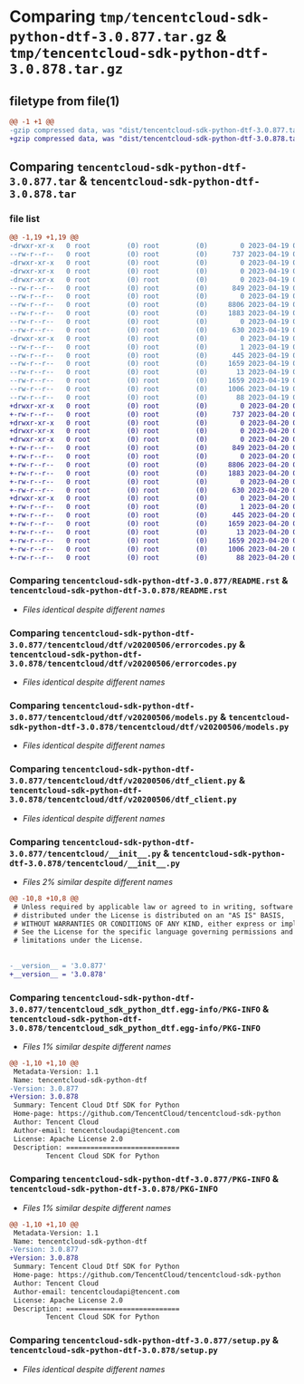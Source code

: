 # Comparing `tmp/tencentcloud-sdk-python-dtf-3.0.877.tar.gz` & `tmp/tencentcloud-sdk-python-dtf-3.0.878.tar.gz`

## filetype from file(1)

```diff
@@ -1 +1 @@
-gzip compressed data, was "dist/tencentcloud-sdk-python-dtf-3.0.877.tar", last modified: Wed Apr 19 09:13:14 2023, max compression
+gzip compressed data, was "dist/tencentcloud-sdk-python-dtf-3.0.878.tar", last modified: Thu Apr 20 00:27:09 2023, max compression
```

## Comparing `tencentcloud-sdk-python-dtf-3.0.877.tar` & `tencentcloud-sdk-python-dtf-3.0.878.tar`

### file list

```diff
@@ -1,19 +1,19 @@
-drwxr-xr-x   0 root         (0) root         (0)        0 2023-04-19 09:13:14.000000 tencentcloud-sdk-python-dtf-3.0.877/
--rw-r--r--   0 root         (0) root         (0)      737 2023-04-19 09:13:14.000000 tencentcloud-sdk-python-dtf-3.0.877/README.rst
-drwxr-xr-x   0 root         (0) root         (0)        0 2023-04-19 09:13:14.000000 tencentcloud-sdk-python-dtf-3.0.877/tencentcloud/
-drwxr-xr-x   0 root         (0) root         (0)        0 2023-04-19 09:13:14.000000 tencentcloud-sdk-python-dtf-3.0.877/tencentcloud/dtf/
-drwxr-xr-x   0 root         (0) root         (0)        0 2023-04-19 09:13:14.000000 tencentcloud-sdk-python-dtf-3.0.877/tencentcloud/dtf/v20200506/
--rw-r--r--   0 root         (0) root         (0)      849 2023-04-19 09:13:14.000000 tencentcloud-sdk-python-dtf-3.0.877/tencentcloud/dtf/v20200506/errorcodes.py
--rw-r--r--   0 root         (0) root         (0)        0 2023-04-19 09:13:14.000000 tencentcloud-sdk-python-dtf-3.0.877/tencentcloud/dtf/v20200506/__init__.py
--rw-r--r--   0 root         (0) root         (0)     8806 2023-04-19 09:13:14.000000 tencentcloud-sdk-python-dtf-3.0.877/tencentcloud/dtf/v20200506/models.py
--rw-r--r--   0 root         (0) root         (0)     1883 2023-04-19 09:13:14.000000 tencentcloud-sdk-python-dtf-3.0.877/tencentcloud/dtf/v20200506/dtf_client.py
--rw-r--r--   0 root         (0) root         (0)        0 2023-04-19 09:13:14.000000 tencentcloud-sdk-python-dtf-3.0.877/tencentcloud/dtf/__init__.py
--rw-r--r--   0 root         (0) root         (0)      630 2023-04-19 09:13:14.000000 tencentcloud-sdk-python-dtf-3.0.877/tencentcloud/__init__.py
-drwxr-xr-x   0 root         (0) root         (0)        0 2023-04-19 09:13:14.000000 tencentcloud-sdk-python-dtf-3.0.877/tencentcloud_sdk_python_dtf.egg-info/
--rw-r--r--   0 root         (0) root         (0)        1 2023-04-19 09:13:14.000000 tencentcloud-sdk-python-dtf-3.0.877/tencentcloud_sdk_python_dtf.egg-info/dependency_links.txt
--rw-r--r--   0 root         (0) root         (0)      445 2023-04-19 09:13:14.000000 tencentcloud-sdk-python-dtf-3.0.877/tencentcloud_sdk_python_dtf.egg-info/SOURCES.txt
--rw-r--r--   0 root         (0) root         (0)     1659 2023-04-19 09:13:14.000000 tencentcloud-sdk-python-dtf-3.0.877/tencentcloud_sdk_python_dtf.egg-info/PKG-INFO
--rw-r--r--   0 root         (0) root         (0)       13 2023-04-19 09:13:14.000000 tencentcloud-sdk-python-dtf-3.0.877/tencentcloud_sdk_python_dtf.egg-info/top_level.txt
--rw-r--r--   0 root         (0) root         (0)     1659 2023-04-19 09:13:14.000000 tencentcloud-sdk-python-dtf-3.0.877/PKG-INFO
--rw-r--r--   0 root         (0) root         (0)     1006 2023-04-19 09:13:14.000000 tencentcloud-sdk-python-dtf-3.0.877/setup.py
--rw-r--r--   0 root         (0) root         (0)       88 2023-04-19 09:13:14.000000 tencentcloud-sdk-python-dtf-3.0.877/setup.cfg
+drwxr-xr-x   0 root         (0) root         (0)        0 2023-04-20 00:27:09.000000 tencentcloud-sdk-python-dtf-3.0.878/
+-rw-r--r--   0 root         (0) root         (0)      737 2023-04-20 00:27:09.000000 tencentcloud-sdk-python-dtf-3.0.878/README.rst
+drwxr-xr-x   0 root         (0) root         (0)        0 2023-04-20 00:27:09.000000 tencentcloud-sdk-python-dtf-3.0.878/tencentcloud/
+drwxr-xr-x   0 root         (0) root         (0)        0 2023-04-20 00:27:09.000000 tencentcloud-sdk-python-dtf-3.0.878/tencentcloud/dtf/
+drwxr-xr-x   0 root         (0) root         (0)        0 2023-04-20 00:27:09.000000 tencentcloud-sdk-python-dtf-3.0.878/tencentcloud/dtf/v20200506/
+-rw-r--r--   0 root         (0) root         (0)      849 2023-04-20 00:27:09.000000 tencentcloud-sdk-python-dtf-3.0.878/tencentcloud/dtf/v20200506/errorcodes.py
+-rw-r--r--   0 root         (0) root         (0)        0 2023-04-20 00:27:09.000000 tencentcloud-sdk-python-dtf-3.0.878/tencentcloud/dtf/v20200506/__init__.py
+-rw-r--r--   0 root         (0) root         (0)     8806 2023-04-20 00:27:09.000000 tencentcloud-sdk-python-dtf-3.0.878/tencentcloud/dtf/v20200506/models.py
+-rw-r--r--   0 root         (0) root         (0)     1883 2023-04-20 00:27:09.000000 tencentcloud-sdk-python-dtf-3.0.878/tencentcloud/dtf/v20200506/dtf_client.py
+-rw-r--r--   0 root         (0) root         (0)        0 2023-04-20 00:27:09.000000 tencentcloud-sdk-python-dtf-3.0.878/tencentcloud/dtf/__init__.py
+-rw-r--r--   0 root         (0) root         (0)      630 2023-04-20 00:27:09.000000 tencentcloud-sdk-python-dtf-3.0.878/tencentcloud/__init__.py
+drwxr-xr-x   0 root         (0) root         (0)        0 2023-04-20 00:27:09.000000 tencentcloud-sdk-python-dtf-3.0.878/tencentcloud_sdk_python_dtf.egg-info/
+-rw-r--r--   0 root         (0) root         (0)        1 2023-04-20 00:27:09.000000 tencentcloud-sdk-python-dtf-3.0.878/tencentcloud_sdk_python_dtf.egg-info/dependency_links.txt
+-rw-r--r--   0 root         (0) root         (0)      445 2023-04-20 00:27:09.000000 tencentcloud-sdk-python-dtf-3.0.878/tencentcloud_sdk_python_dtf.egg-info/SOURCES.txt
+-rw-r--r--   0 root         (0) root         (0)     1659 2023-04-20 00:27:09.000000 tencentcloud-sdk-python-dtf-3.0.878/tencentcloud_sdk_python_dtf.egg-info/PKG-INFO
+-rw-r--r--   0 root         (0) root         (0)       13 2023-04-20 00:27:09.000000 tencentcloud-sdk-python-dtf-3.0.878/tencentcloud_sdk_python_dtf.egg-info/top_level.txt
+-rw-r--r--   0 root         (0) root         (0)     1659 2023-04-20 00:27:09.000000 tencentcloud-sdk-python-dtf-3.0.878/PKG-INFO
+-rw-r--r--   0 root         (0) root         (0)     1006 2023-04-20 00:27:09.000000 tencentcloud-sdk-python-dtf-3.0.878/setup.py
+-rw-r--r--   0 root         (0) root         (0)       88 2023-04-20 00:27:09.000000 tencentcloud-sdk-python-dtf-3.0.878/setup.cfg
```

### Comparing `tencentcloud-sdk-python-dtf-3.0.877/README.rst` & `tencentcloud-sdk-python-dtf-3.0.878/README.rst`

 * *Files identical despite different names*

### Comparing `tencentcloud-sdk-python-dtf-3.0.877/tencentcloud/dtf/v20200506/errorcodes.py` & `tencentcloud-sdk-python-dtf-3.0.878/tencentcloud/dtf/v20200506/errorcodes.py`

 * *Files identical despite different names*

### Comparing `tencentcloud-sdk-python-dtf-3.0.877/tencentcloud/dtf/v20200506/models.py` & `tencentcloud-sdk-python-dtf-3.0.878/tencentcloud/dtf/v20200506/models.py`

 * *Files identical despite different names*

### Comparing `tencentcloud-sdk-python-dtf-3.0.877/tencentcloud/dtf/v20200506/dtf_client.py` & `tencentcloud-sdk-python-dtf-3.0.878/tencentcloud/dtf/v20200506/dtf_client.py`

 * *Files identical despite different names*

### Comparing `tencentcloud-sdk-python-dtf-3.0.877/tencentcloud/__init__.py` & `tencentcloud-sdk-python-dtf-3.0.878/tencentcloud/__init__.py`

 * *Files 2% similar despite different names*

```diff
@@ -10,8 +10,8 @@
 # Unless required by applicable law or agreed to in writing, software
 # distributed under the License is distributed on an "AS IS" BASIS,
 # WITHOUT WARRANTIES OR CONDITIONS OF ANY KIND, either express or implied.
 # See the License for the specific language governing permissions and
 # limitations under the License.
 
 
-__version__ = '3.0.877'
+__version__ = '3.0.878'
```

### Comparing `tencentcloud-sdk-python-dtf-3.0.877/tencentcloud_sdk_python_dtf.egg-info/PKG-INFO` & `tencentcloud-sdk-python-dtf-3.0.878/tencentcloud_sdk_python_dtf.egg-info/PKG-INFO`

 * *Files 1% similar despite different names*

```diff
@@ -1,10 +1,10 @@
 Metadata-Version: 1.1
 Name: tencentcloud-sdk-python-dtf
-Version: 3.0.877
+Version: 3.0.878
 Summary: Tencent Cloud Dtf SDK for Python
 Home-page: https://github.com/TencentCloud/tencentcloud-sdk-python
 Author: Tencent Cloud
 Author-email: tencentcloudapi@tencent.com
 License: Apache License 2.0
 Description: ============================
         Tencent Cloud SDK for Python
```

### Comparing `tencentcloud-sdk-python-dtf-3.0.877/PKG-INFO` & `tencentcloud-sdk-python-dtf-3.0.878/PKG-INFO`

 * *Files 1% similar despite different names*

```diff
@@ -1,10 +1,10 @@
 Metadata-Version: 1.1
 Name: tencentcloud-sdk-python-dtf
-Version: 3.0.877
+Version: 3.0.878
 Summary: Tencent Cloud Dtf SDK for Python
 Home-page: https://github.com/TencentCloud/tencentcloud-sdk-python
 Author: Tencent Cloud
 Author-email: tencentcloudapi@tencent.com
 License: Apache License 2.0
 Description: ============================
         Tencent Cloud SDK for Python
```

### Comparing `tencentcloud-sdk-python-dtf-3.0.877/setup.py` & `tencentcloud-sdk-python-dtf-3.0.878/setup.py`

 * *Files identical despite different names*

